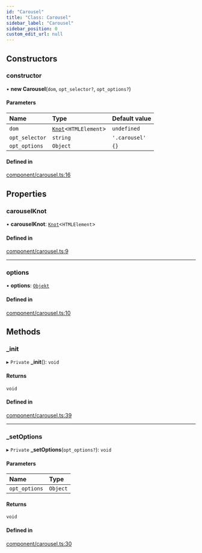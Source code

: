 ```yaml
---
id: "Carousel"
title: "Class: Carousel"
sidebar_label: "Carousel"
sidebar_position: 0
custom_edit_url: null
---
```


## Constructors

### constructor

• **new Carousel**(`dom`, `opt_selector?`, `opt_options?`)

#### Parameters

| Name | Type | Default value |
| :------ | :------ | :------ |
| `dom` | [`Knot`](Knot.md)<`HTMLElement`\> | `undefined` |
| `opt_selector` | `string` | `'.carousel'` |
| `opt_options` | `Object` | `{}` |

#### Defined in

[component/carousel.ts:16](https://github.com/siposdani87/sui-js/blob/cc9117e/src/component/carousel.ts#L16)

## Properties

### carouselKnot

• **carouselKnot**: [`Knot`](Knot.md)<`HTMLElement`\>

#### Defined in

[component/carousel.ts:9](https://github.com/siposdani87/sui-js/blob/cc9117e/src/component/carousel.ts#L9)

___

### options

• **options**: [`Objekt`](Objekt.md)

#### Defined in

[component/carousel.ts:10](https://github.com/siposdani87/sui-js/blob/cc9117e/src/component/carousel.ts#L10)

## Methods

### \_init

▸ `Private` **_init**(): `void`

#### Returns

`void`

#### Defined in

[component/carousel.ts:39](https://github.com/siposdani87/sui-js/blob/cc9117e/src/component/carousel.ts#L39)

___

### \_setOptions

▸ `Private` **_setOptions**(`opt_options?`): `void`

#### Parameters

| Name | Type |
| :------ | :------ |
| `opt_options` | `Object` |

#### Returns

`void`

#### Defined in

[component/carousel.ts:30](https://github.com/siposdani87/sui-js/blob/cc9117e/src/component/carousel.ts#L30)
